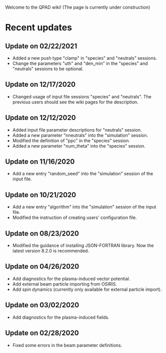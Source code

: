 Welcome to the QPAD wiki! (The page is currently under construction)
# Recent updates

## Update on 02/22/2021
- Added a new push type "clamp" in "species" and "neutrals" sessions.
- Change the parameters "uth" and "den_min" in the "species" and "neutrals" sessions to be optional.

## Update on 12/17/2020
- Changed usage of input file sessions "species" and "neutrals". The previous users should see the wiki pages for the description.

## Update on 12/12/2020
- Added input file parameter descriptions for "neutrals" session.
- Added a new parameter "nneutrals" into the "simulation" session.
- Modified the definition of "ppc" in the "species" session.
- Added a new parameter "num_theta" into the "species" session.

## Update on 11/16/2020
- Add a new entry "random_seed" into the "simulation" session of the input file.

## Update on 10/21/2020
- Add a new entry "algorithm" into the "simulation" session of the input file.
- Modified the instruction of creating users' configuration file.

## Update on 08/23/2020
- Modified the guidance of installing JSON-FORTRAN library. Now the latest version 8.2.0 is recommended.

## Update on 04/26/2020
- Add diagnostics for the plasma-induced vector potential.
- Add external beam particle importing from OSIRIS.
- Add spin dynamics (currently only available for external particle import).

## Update on 03/02/2020
- Add diagnostics for the plasma-induced fields.

## Update on 02/28/2020
- Fixed some errors in the beam parameter definitions.

